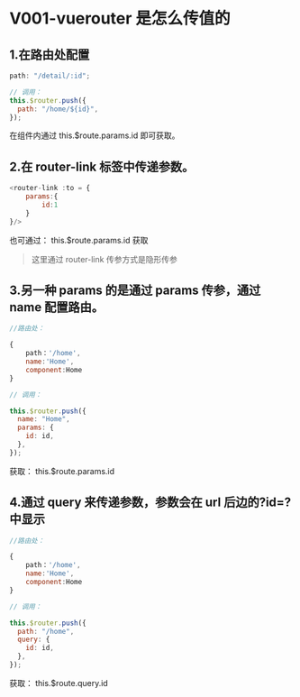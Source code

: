 # V001-vuerouter 是怎么传值的

## 1.在路由处配置

```js
path: "/detail/:id";
```

```js
// 调用：
this.$router.push({
  path: "/home/${id}",
});
```

在组件内通过 this.$route.params.id 即可获取。

## 2.在 router-link 标签中传递参数。

```js
<router-link :to = {
	params:{
		id:1
	}
}/>
```

也可通过：
this.$route.params.id 获取

> 这里通过 router-link 传参方式是隐形传参

## 3.另一种 params 的是通过 params 传参，通过 name 配置路由。

```js
//路由处：

{
	path：'/home',
	name:'Home',
	component:Home
}
```

```js
// 调用：

this.$router.push({
  name: "Home",
  params: {
    id: id,
  },
});
```

获取：
this.$route.params.id

## 4.通过 query 来传递参数，参数会在 url 后边的?id=?中显示

```js
//路由处：

{
	path：'/home',
	name:'Home',
	component:Home
}
```

```js
// 调用：

this.$router.push({
  path: "/home",
  query: {
    id: id,
  },
});
```

获取：
this.$route.query.id
